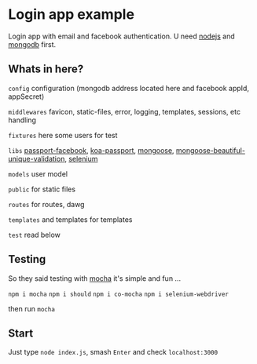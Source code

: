 # Login app example

Login app with email and facebook authentication. U need [nodejs](https://nodejs.org/en/) and [mongodb](https://www.mongodb.com/) first.

## Whats in here?

`config` configuration (mongodb address located here and facebook appId, appSecret)

`middlewares` favicon, static-files, error, logging, templates, sessions, etc handling

`fixtures` here some users for test

`libs` [passport-facebook](https://github.com/jaredhanson/passport-facebook), [koa-passport](https://github.com/rkusa/koa-passport), [mongoose](http://mongoosejs.com/), [mongoose-beautiful-unique-validation](https://www.npmjs.com/package/mongoose-beautiful-unique-validation), [selenium](https://github.com/SeleniumHQ/selenium/tree/master/javascript/node/selenium-webdriver)

`models` user model

`public` for static files

`routes` for routes, dawg

`templates` and templates for templates

`test` read below


## Testing

So they said testing with [mocha](https://mochajs.org/) it's simple and fun ...

`npm i mocha`
`npm i should`
`npm i co-mocha`
`npm i selenium-webdriver`

then run `mocha`

## Start

Just type `node index.js`, smash `Enter` and check `localhost:3000`
